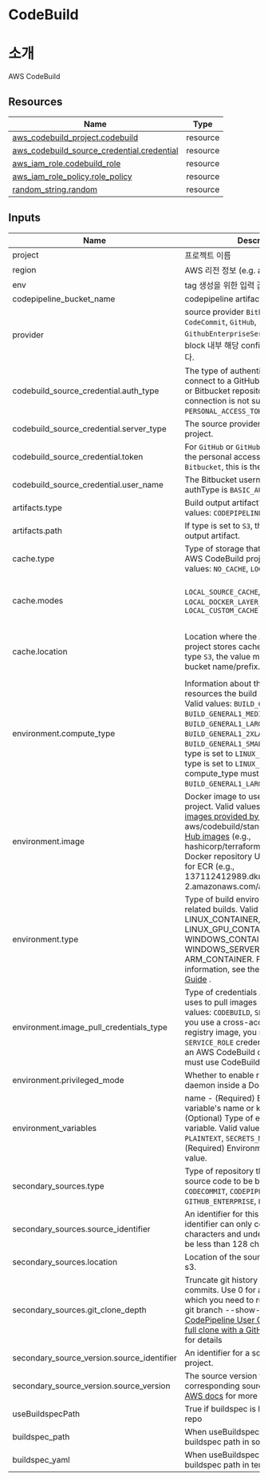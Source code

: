 # CodeBuild

# 소개
AWS CodeBuild

## Resources
| Name | Type |
|------|------|
| [aws_codebuild_project.codebuild](https://registry.terraform.io/providers/hashicorp/aws/latest/docs/resources/codebuild_project) | resource |
| [aws_codebuild_source_credential.credential](https://registry.terraform.io/providers/hashicorp/aws/latest/docs/resources/codebuild_source_credential) | resource |
| [aws_iam_role.codebuild_role](https://registry.terraform.io/providers/hashicorp/aws/latest/docs/resources/iam_policy) | resource |
| [aws_iam_role_policy.role_policy](https://registry.terraform.io/providers/hashicorp/aws/latest/docs/resources/iam_role_policy) | resource |
| [random_string.random](https://registry.terraform.io/providers/hashicorp/random/latest/docs/resources/string) | resource |

## Inputs
| Name | Description | Type | Default | Required |
|------|-------------|------|---------|:--------:|
| project | 프로젝트 이름 | `string` | `""` | yes |
| region | AWS 리전 정보 (e.g. ap-northeast-2) | `string` | `""` | yes |
| env | tag 생성을 위한 입력 값 (e.g. dev, stg, ...) | `string` | `""` | yes |
| codepipeline_bucket_name | codepipeline artifact bucket name | `string` | `""` | yes |
| provider | source provider `Bitbucket`, `S3`, `ECR`, `CodeCommit`, `GitHub`, `GithubEnterpriseServer` 입력 후 source block 내부 해당 configuration을 세팅합니다. | `string` | `""` | yes |
| codebuild_source_credential.auth_type | The type of authentication used to connect to a GitHub, GitHub Enterprise, or Bitbucket repository. An OAUTH connection is not supported by the API. `PERSONAL_ACCESS_TOKEN`, `BASIC_AUTH` | `string` | `""` | yes |
| codebuild_source_credential.server_type | The source provider used for this project. | `string` | `""` | yes |
| codebuild_source_credential.token | For `GitHub` or `GitHub Enterprise`, this is the personal access token. For `Bitbucket`, this is the app password. | `string` | `""` | yes |
| codebuild_source_credential.user_name | The Bitbucket username when the authType is `BASIC_AUTH` | `string` | `""` | no |
| artifacts.type | Build output artifact's type. Valid values: `CODEPIPELINE`, `NO_ARTIFACTS`, `S3` | `string` | `""` | yes |
| artifacts.path | If type is set to `S3`, this is the path to the output artifact. | `string` | `""` | no |
| cache.type | Type of storage that will be used for the AWS CodeBuild project cache. Valid values: `NO_CACHE`, `LOCAL`, `S3` | `string` | `"NO_CACHE"` | no |
| cache.modes | `LOCAL_SOURCE_CACHE`, `LOCAL_DOCKER_LAYER_CACHE`, `LOCAL_CUSTOM_CACHE` | `list(string)` | `[]` | yes when cache type is `LOCAL` |
| cache.location |  Location where the AWS CodeBuild project stores cached resources. For type `S3`, the value must be a valid S3 bucket name/prefix. | `string` | `""` | yes when cache type is `S3` |
| environment.compute_type | Information about the compute resources the build project will use. Valid values: `BUILD_GENERAL1_SMALL`, `BUILD_GENERAL1_MEDIUM`, `BUILD_GENERAL1_LARGE`, `BUILD_GENERAL1_2XLARGE`. `BUILD_GENERAL1_SMALL` is only valid if type is set to `LINUX_CONTAINER`. When type is set to `LINUX_GPU_CONTAINER`, compute_type must be `BUILD_GENERAL1_LARGE`. | `string` | `""` | yes |
| environment.image | Docker image to use for this build project. Valid values include [Docker images provided by CodeBuild](https://docs.aws.amazon.com/codebuild/latest/userguide/build-env-ref-available.html) (e.g aws/codebuild/standard:2.0), [Docker Hub images](https://hub.docker.com/) (e.g., hashicorp/terraform:latest), and full Docker repository URIs such as those for ECR (e.g., 137112412989.dkr.ecr.us-west-2.amazonaws.com/amazonlinux:latest) | `string` | `""` | yes |
| environment.type | Type of build environment to use for related builds. Valid values: LINUX_CONTAINER, LINUX_GPU_CONTAINER, WINDOWS_CONTAINER (deprecated), WINDOWS_SERVER_2019_CONTAINER, ARM_CONTAINER. For additional information, see the [CodeBuild User Guide](https://docs.aws.amazon.com/codebuild/latest/userguide/build-env-ref-compute-types.html) . | `string` | `""` | yes |
| environment.image_pull_credentials_type | Type of credentials AWS CodeBuild uses to pull images in your build. Valid values: `CODEBUILD`, `SERVICE_ROLE`. When you use a cross-account or private registry image, you must use `SERVICE_ROLE` credentials. When you use an AWS CodeBuild curated image, you must use CodeBuild credentials | `string` | `"CODEBUILD"` | no |
| environment.privileged_mode |  Whether to enable running the Docker daemon inside a Docker container | `string` | `"false"` | no |
| environment_variables | name - (Required) Environment variable's name or key. type - (Optional) Type of environment variable. Valid values: `PARAMETER_STORE`, `PLAINTEXT`, `SECRETS_MANAGER`. value - (Required) Environment variable's value.  | `string` | `""` | no |
| secondary_sources.type | Type of repository that contains the source code to be built. Valid values: `CODECOMMIT`, `CODEPIPELINE`, `GITHUB`, `GITHUB_ENTERPRISE`, `BITBUCKET` or `S3`  | `string` | `""` | yes |
| secondary_sources.source_identifier |  An identifier for this project source. The identifier can only contain alphanumeric characters and underscores, and must be less than 128 characters in length. | `string` | `""` | yes |
| secondary_sources.location | Location of the source code from git or s3. | `string` | `""` | no |
| secondary_sources.git_clone_depth | Truncate git history to this many commits. Use 0 for a Full checkout which you need to run commands like git branch --show-current. See [AWS CodePipeline User Guide: Tutorial: Use full clone with a GitHub pipeline source](https://docs.aws.amazon.com/codepipeline/latest/userguide/tutorials-github-gitclone.html) for details  | `string` | `""` | no |
| secondary_source_version.source_identifier | An identifier for a source in the build project. | `string` | `""` | yes |
| secondary_source_version.source_version |  The source version for the corresponding source identifier. See [AWS docs](https://docs.aws.amazon.com/codebuild/latest/APIReference/API_ProjectSourceVersion.html#CodeBuild-Type-ProjectSourceVersion-sourceVersion) for more details. | `string` | `""` | yes |
| useBuildspecPath | True if buildspec is located in source repo   | `bool` | `""` | no |
| buildspec_path |  When useBuildspecPath is true, buildspec path in source repo | `string` | `""` | no |
| buildspec_yaml |  When useBuildspecPath is false, buildspec path in terraform code | `string` | `""` | no |
